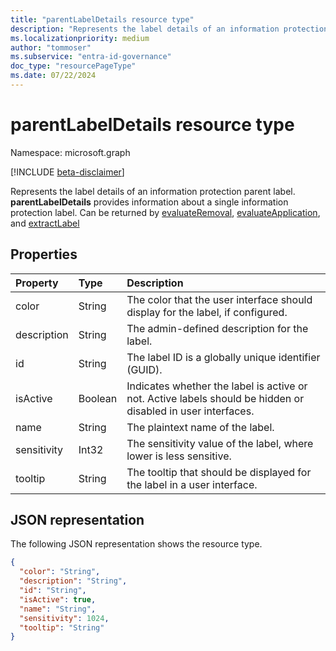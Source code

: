 ```yaml
---
title: "parentLabelDetails resource type"
description: "Represents the label details of an information protection parent label."
ms.localizationpriority: medium
author: "tommoser"
ms.subservice: "entra-id-governance"
doc_type: "resourcePageType"
ms.date: 07/22/2024
---
```


# parentLabelDetails resource type

Namespace: microsoft.graph

[!INCLUDE [beta-disclaimer](../../includes/beta-disclaimer.md)]

Represents the label details of an information protection parent label. **parentLabelDetails** provides information about a single information protection label. Can be returned by [evaluateRemoval](../api/informationprotectionlabel-evaluateremoval.md), [evaluateApplication](../api/informationprotectionlabel-evaluateapplication.md), and [extractLabel](../api/informationprotectionlabel-extractLabel.md)

## Properties

| Property    | Type    | Description                                                                                                  |
| :---------- | :------ | :----------------------------------------------------------------------------------------------------------- |
| color       | String  | The color that the user interface should display for the label, if configured.                               |
| description | String  | The admin-defined description for the label.                                                                 |
| id          | String  | The label ID is a globally unique identifier (GUID).                                                          |
| isActive    | Boolean | Indicates whether the label is active or not. Active labels should be hidden or disabled in user interfaces. |
| name        | String  | The plaintext name of the label.                                                                             |
| sensitivity | Int32   | The sensitivity value of the label, where lower is less sensitive.                                           |
| tooltip     | String  | The tooltip that should be displayed for the label in a user interface.                                      |

## JSON representation

The following JSON representation shows the resource type.

<!-- {
  "blockType": "resource",
  "optionalProperties": [

  ],
  "@odata.type": "microsoft.graph.parentLabelDetails",
  "baseType": null
}-->

```json
{
  "color": "String",
  "description": "String",
  "id": "String",
  "isActive": true,
  "name": "String",
  "sensitivity": 1024,
  "tooltip": "String"
}
```

<!-- uuid: 16cd6b66-4b1a-43a1-adaf-3a886856ed98
2019-02-04 14:57:30 UTC -->
<!-- {
  "type": "#page.annotation",
  "description": "parentLabelDetails resource",
  "keywords": "",
  "section": "documentation",
  "tocPath": ""
}-->
